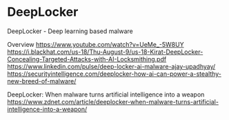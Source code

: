 # DeepLocker
DeepLocker - Deep learning based malware

Overview
https://www.youtube.com/watch?v=UeMe_-5W8UY
https://i.blackhat.com/us-18/Thu-August-9/us-18-Kirat-DeepLocker-Concealing-Targeted-Attacks-with-AI-Locksmithing.pdf
https://www.linkedin.com/pulse/deep-locker-ai-malware-ajay-upadhyay/
https://securityintelligence.com/deeplocker-how-ai-can-power-a-stealthy-new-breed-of-malware/


DeepLocker: When malware turns artificial intelligence into a weapon
https://www.zdnet.com/article/deeplocker-when-malware-turns-artificial-intelligence-into-a-weapon/

